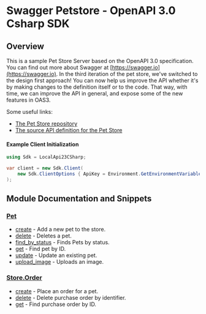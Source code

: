
# Swagger Petstore - OpenAPI 3.0 Csharp SDK

## Overview
This is a sample Pet Store Server based on the OpenAPI 3.0 specification.  You can find out more about
Swagger at [https://swagger.io](https://swagger.io). In the third iteration of the pet store, we've switched to the design first approach!
You can now help us improve the API whether it's by making changes to the definition itself or to the code.
That way, with time, we can improve the API in general, and expose some of the new features in OAS3.

Some useful links:
- [The Pet Store repository](https://github.com/swagger-api/swagger-petstore)
- [The source API definition for the Pet Store](https://github.com/swagger-api/swagger-petstore/blob/master/src/main/resources/openapi.yaml)

#### Example Client Initialization

```csharp
using Sdk = LocalApi23CSharp;

var client = new Sdk.Client(
    new Sdk.ClientOptions { ApiKey = Environment.GetEnvironmentVariable("API_KEY")! }
);
```

## Module Documentation and Snippets

### [Pet](LocalApi23CSharp/Resources/Pet/README.md)

* [create](LocalApi23CSharp/Resources/Pet/README.md#create) - Add a new pet to the store.
* [delete](LocalApi23CSharp/Resources/Pet/README.md#delete) - Deletes a pet.
* [find_by_status](LocalApi23CSharp/Resources/Pet/README.md#find_by_status) - Finds Pets by status.
* [get](LocalApi23CSharp/Resources/Pet/README.md#get) - Find pet by ID.
* [update](LocalApi23CSharp/Resources/Pet/README.md#update) - Update an existing pet.
* [upload_image](LocalApi23CSharp/Resources/Pet/README.md#upload_image) - Uploads an image.

### [Store.Order](LocalApi23CSharp/Resources/Store/Order/README.md)

* [create](LocalApi23CSharp/Resources/Store/Order/README.md#create) - Place an order for a pet.
* [delete](LocalApi23CSharp/Resources/Store/Order/README.md#delete) - Delete purchase order by identifier.
* [get](LocalApi23CSharp/Resources/Store/Order/README.md#get) - Find purchase order by ID.

<!-- MODULE DOCS END -->
